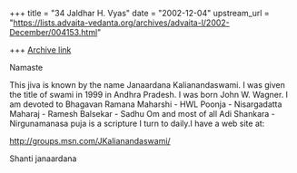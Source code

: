 +++
title = "34 Jaldhar H. Vyas"
date = "2002-12-04"
upstream_url = "https://lists.advaita-vedanta.org/archives/advaita-l/2002-December/004153.html"

+++
[Archive link](https://lists.advaita-vedanta.org/archives/advaita-l/2002-December/004153.html)

Namaste

This jiva is known by the name Janaardana Kalianandaswami. I was given the
title of swami in 1999 in Andhra Pradesh. I was born John W. Wagner. I am
devoted to Bhagavan Ramana Maharshi - HWL Poonja - Nisargadatta Maharaj -
Ramesh Balsekar - Sadhu Om and most of all Adi Shankara - Nirgunamanasa puja
is a scripture I turn to daily.I have a web site at:

http://groups.msn.com/JKalianandaswami/

Shanti
janaardana


